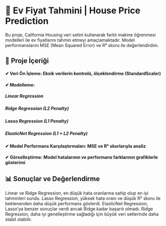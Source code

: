 # 🏡 Ev Fiyat Tahmini | House Price Prediction
Bu proje, California Housing veri setini kullanarak farklı makine öğrenmesi modelleri ile ev fiyatlarını tahmin etmeyi amaçlamaktadır. Model performanslarını MSE (Mean Squared Error) ve R² skoru ile değerlendirdim.

## 📌 Proje İçeriği
#### ✔ Veri Ön İşleme: Eksik verilerin kontrolü, ölçeklendirme (StandardScaler)
#### ✔ Modelleme:

##### Linear Regression
##### Ridge Regression (L2 Penalty)
##### Lasso Regression (L1 Penalty)
##### ElasticNet Regression (L1 + L2 Penalty)

#### ✔ Model Performans Karşılaştırmaları: MSE ve R² skorlarıyla analiz
#### ✔ Görselleştirme: Model hatalarının ve performans farklarının grafiklerle gösterimi
## 📊 Sonuçlar ve Değerlendirme
Linear ve Ridge Regression, en düşük hata oranlarına sahip olup en iyi tahminleri sundu.
Lasso Regression, yüksek hata oranı ve düşük R² skoru ile beklenenden daha düşük performans gösterdi.
ElasticNet Regression, Lasso’ya benzer sonuçlar verdi ancak Ridge kadar başarılı olmadı.
Ridge Regression, daha iyi genelleştirme sağladığı için büyük veri setlerinde daha stabil olabilir.
